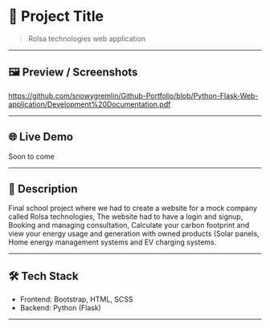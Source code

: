 # 📌 Project Title

> Rolsa technologies web application

---

## 🖼️ Preview / Screenshots

https://github.com/snowygremlin/Github-Portfolio/blob/Python-Flask-Web-application/Development%20Documentation.pdf

---

## 🌐 Live Demo

Soon to come

---

## 📖 Description

Final school project where we had to create a website for a mock company called Rolsa technologies, The website had to have a login and signup, Booking and managing consultation, Calculate your carbon footprint and view your energy usage and generation with owned products (Solar panels, Home energy management systems and EV charging systems.

---

## 🛠️ Tech Stack

- Frontend: Bootstrap, HTML, SCSS
- Backend: Python (Flask)

---
